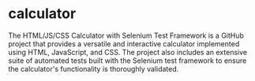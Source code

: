 # calculator
The HTML/JS/CSS Calculator with Selenium Test Framework is a GitHub project that provides a versatile and interactive calculator implemented using HTML, JavaScript, and CSS. The project also includes an extensive suite of automated tests built with the Selenium test framework to ensure the calculator's functionality is thoroughly validated.
